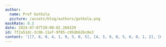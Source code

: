 ```yaml
---
author:
  name: Prof Gotkola
  picture: /assets/blog/authors/gotkola.png
maskRate: 0.3
date: 2024-07-07T20:00:02.268329
id: 7f2a51dc-3c9b-11ef-9f85-c95db626c0e3
content: '[[7, 8, 0, 4, 1, 9, 3, 0, 5], [4, 3, 9, 8, 5, 6, 0, 1, 2], [6, 5, 1, 2, 7, 3, 9, 8, 4], [0, 2, 4, 6, 0, 5, 1, 7, 8], [0, 0, 8, 7, 3, 0, 0, 4, 0], [0, 6, 7, 0, 4, 8, 5, 2, 3], [0, 0, 3, 5, 8, 4, 2, 0, 0], [0, 0, 6, 0, 2, 0, 0, 5, 1], [2, 4, 0, 0, 6, 1, 8, 3, 0]]'
---
```

